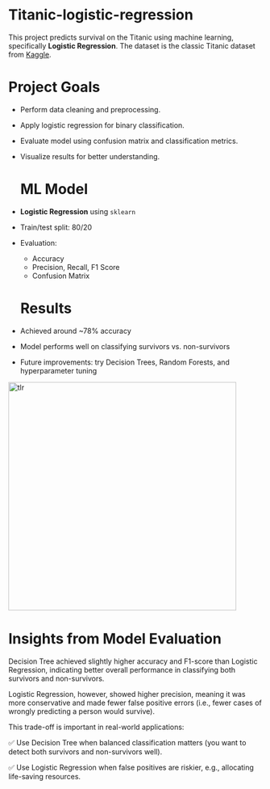 # Titanic-logistic-regression
This project predicts survival on the Titanic using machine learning, specifically **Logistic Regression**. The dataset is the classic Titanic dataset from [Kaggle](https://www.kaggle.com/c/titanic).

# Project Goals

- Perform data cleaning and preprocessing.
- Apply logistic regression for binary classification.
- Evaluate model using confusion matrix and classification metrics.
- Visualize results for better understanding.

  # ML Model

- **Logistic Regression** using `sklearn`
- Train/test split: 80/20
- Evaluation:
  - Accuracy
  - Precision, Recall, F1 Score
  - Confusion Matrix
 
  # Results

- Achieved around ~78% accuracy
- Model performs well on classifying survivors vs. non-survivors
- Future improvements: try Decision Trees, Random Forests, and hyperparameter tuning

<img width="452" alt="tlr" src="https://github.com/user-attachments/assets/68ae674c-dcd1-4390-b185-eff1aee7e733" />

# Insights from Model Evaluation
Decision Tree achieved slightly higher accuracy and F1-score than Logistic Regression, indicating better overall performance in classifying both survivors and non-survivors.

Logistic Regression, however, showed higher precision, meaning it was more conservative and made fewer false positive errors (i.e., fewer cases of wrongly predicting a person would survive).

This trade-off is important in real-world applications:

✅ Use Decision Tree when balanced classification matters (you want to detect both survivors and non-survivors well).

✅ Use Logistic Regression when false positives are riskier, e.g., allocating life-saving resources.
